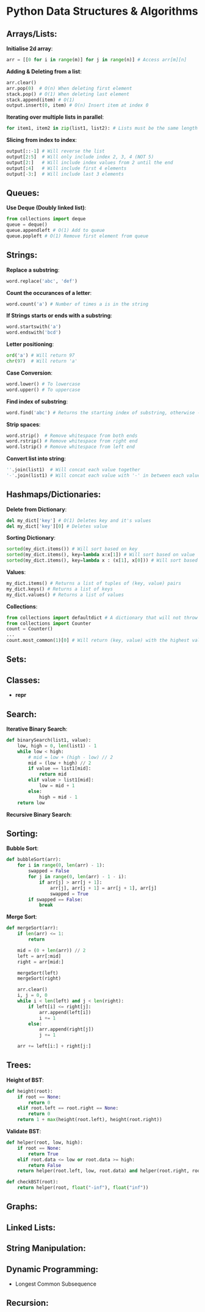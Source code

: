 # Python Data Structures & Algorithms

## Arrays/Lists:

**Initialise 2d array**:
```python
arr = [[0 for i in range(m)] for j in range(n)] # Access arr[m][n]
```

**Adding & Deleting from a list**:
```python
arr.clear()
arr.pop(0)  # O(n) When deleting first element
stack.pop() # O(1) When deleting last element
stack.append(item) # O(1)
output.insert(0, item) # O(n) Insert item at index 0
``` 

**Iterating over multiple lists in parallel**: 
```python
for item1, item2 in zip(list1, list2): # Lists must be the same length
```

**Slicing from index to index**: 
```python
output[::-1] # Will reverse the list
output[2:5]  # Will only include index 2, 3, 4 (NOT 5)
output[2:]   # Will include index values from 2 until the end
output[:4]   # Will include first 4 elements
output[-3:]  # Will include last 3 elements
```

## Queues:

**Use Deque (Doubly linked list)**:
```python
from collections import deque
queue = deque()
queue.appendleft # O(1) Add to queue
queue.popleft # O(1) Remove first element from queue
```

## Strings:

**Replace a substring**:
```python
word.replace('abc', 'def')
```

**Count the occurances of a letter**:
```python
word.count('a') # Number of times a is in the string
```

**If Strings starts or ends with a substring**:
```python
word.startswith('a')
word.endswith('bcd')
```

**Letter positioning**:
```python
ord('a') # Will return 97
chr(97)  # Will return 'a'
```

**Case Conversion**:
```python
word.lower() # To lowercase
word.upper() # To uppercase
```

**Find index of substring**:
```python
word.find('abc') # Returns the starting index of substring, otherwise -1 if not found
```

**Strip spaces**:
```python
word.strip()  # Remove whitespace from both ends
word.rstrip() # Remove whitespace from right end
word.lstrip() # Remove whitespace from left end
```

**Convert list into string**:
```python
''.join(list1)  # Will concat each value together
'-'.join(list1) # Will concat each value with '-' in between each value
```

## Hashmaps/Dictionaries:

**Delete from Dictionary**:
```python
del my_dict['key'] # O(1) Deletes key and it's values
del my_dict['key'][0] # Deletes value
```

**Sorting Dictionary**:
```python
sorted(my_dict.items()) # Will sort based on key
sorted(my_dict.items(), key=lambda x:x[1]) # Will sort based on value
sorted(my_dict.items(), key=lambda x : (x[1], x[0])) # Will sort based on value, then sort keys alphabetically
```

**Values**:
```python
my_dict.items() # Returns a list of tuples of (key, value) pairs
my_dict.keys() # Returns a list of keys
my_dict.values() # Returns a list of values
```

**Collections**:
```python
from collections import defaultdict # A dictionary that will not throw an error at missing key lookups
from collections import Counter
count = Counter()
...
count.most_common(1)[0] # Will return (key, value) with the highest value
```


## Sets:


## Classes:

* __repr__

## Search:

**Iterative Binary Search**:
```python
def binarySearch(list1, value):
    low, high = 0, len(list1) - 1
    while low < high:
        # mid = low + (high - low) // 2
        mid = (low + high) // 2
        if value == list1[mid]:
            return mid
        elif value > list1[mid]:
            low = mid + 1
        else:
            high = mid - 1
    return low
```

**Recursive Binary Search**:

## Sorting:

**Bubble Sort**:
```python
def bubbleSort(arr):
    for i in range(0, len(arr) - 1):
        swapped = False
        for j in range(0, len(arr) - 1 - i):
            if arr[j] > arr[j + 1]:
                arr[j], arr[j + 1] = arr[j + 1], arr[j]
                swapped = True
        if swapped == False:
            break
```
**Merge Sort**:
```python
def mergeSort(arr): 
    if len(arr) <= 1: 
        return

    mid = (0 + len(arr)) // 2
    left = arr[:mid] 
    right = arr[mid:] 

    mergeSort(left) 
    mergeSort(right) 

    arr.clear()
    i, j = 0, 0
    while i < len(left) and j < len(right):
        if left[i] <= right[j]:
            arr.append(left[i])
            i += 1
        else:
            arr.append(right[j])
            j += 1            

    arr += left[i:] + right[j:]
```

## Trees:

**Height of BST**:
```python
def height(root):
    if root == None:
        return 0
    elif root.left == root.right == None:
        return 0
    return 1 + max(height(root.left), height(root.right))
```

**Validate BST**:
```python
def helper(root, low, high):
    if root == None:
        return True
    elif root.data <= low or root.data >= high:
        return False
    return helper(root.left, low, root.data) and helper(root.right, root.data, high)

def checkBST(root):
    return helper(root, float("-inf"), float("inf"))
```

## Graphs:

## Linked Lists:

## String Manipulation:

## Dynamic Programming:

* Longest Common Subsequence

## Recursion:

